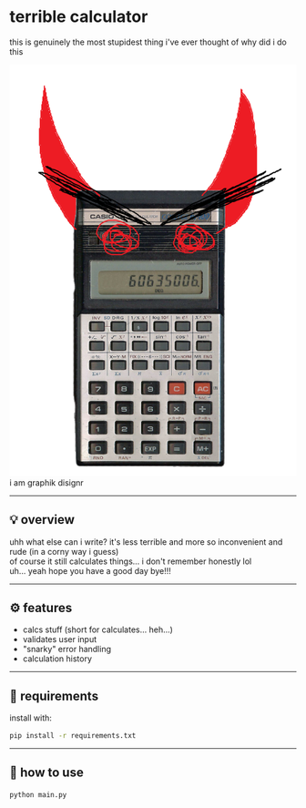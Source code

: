 # terrible calculator

this is genuinely the most stupidest thing i've ever thought of why did i do this

![image](./__project_image__/Screenshot%202025-05-13%20010756.png)  
i am graphik disignr

---

## 💡 overview

uhh what else can i write? it's less terrible and more so inconvenient and rude (in a corny way i guess)  
of course it still calculates things... i don't remember honestly lol  
uh... yeah hope you have a good day bye!!!

---

## ⚙️ features

- calcs stuff (short for calculates... heh...)
- validates user input
- "snarky" error handling
- calculation history

---

## 🧰 requirements

install with:

```bash
pip install -r requirements.txt
```

---

## 🚀 how to use

```bash
python main.py
```
